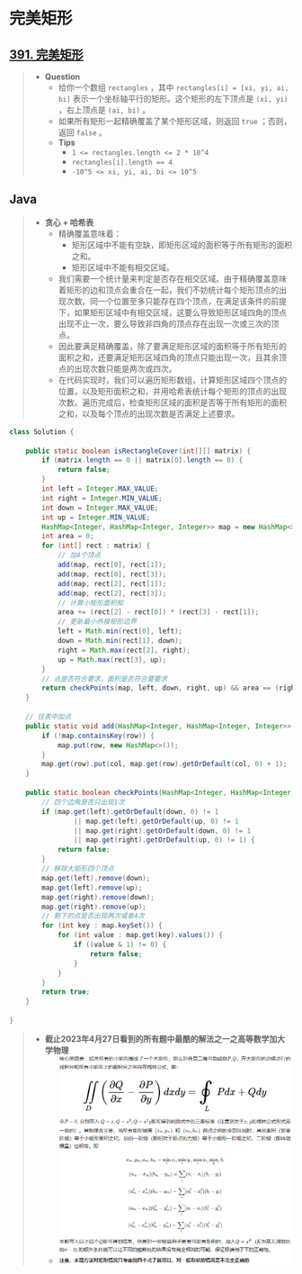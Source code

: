 # 完美矩形

## [391. 完美矩形](https://leetcode.cn/problems/perfect-rectangle/)

> - **Question**
>   - 给你一个数组 `rectangles` ，其中 `rectangles[i] = [xi, yi, ai, bi]` 表示一个坐标轴平行的矩形。这个矩形的左下顶点是 `(xi, yi)` ，右上顶点是 `(ai, bi)` 。
>   - 如果所有矩形一起精确覆盖了某个矩形区域，则返回 `true` ；否则，返回 `false` 。
>   - **Tips**
>     - `1 <= rectangles.length <= 2 * 10^4`
>     - `rectangles[i].length == 4`
>     - `-10^5 <= xi, yi, ai, bi <= 10^5`

## Java

> - **贪心 + 哈希表**
>   - 精确覆盖意味着：
>     - 矩形区域中不能有空缺，即矩形区域的面积等于所有矩形的面积之和。
>     - 矩形区域中不能有相交区域。
>   - 我们需要一个统计量来判定是否存在相交区域。由于精确覆盖意味着矩形的边和顶点会重合在一起，我们不妨统计每个矩形顶点的出现次数。同一个位置至多只能存在四个顶点，在满足该条件的前提下，如果矩形区域中有相交区域，这要么导致矩形区域四角的顶点出现不止一次，要么导致非四角的顶点存在出现一次或三次的顶点。
>   - 因此要满足精确覆盖，除了要满足矩形区域的面积等于所有矩形的面积之和，还要满足矩形区域四角的顶点只能出现一次，且其余顶点的出现次数只能是两次或四次。
>   - 在代码实现时，我们可以遍历矩形数组，计算矩形区域四个顶点的位置，以及矩形面积之和，并用哈希表统计每个矩形的顶点的出现次数。遍历完成后，检查矩形区域的面积是否等于所有矩形的面积之和，以及每个顶点的出现次数是否满足上述要求。

```java
class Solution {
    
    public static boolean isRectangleCover(int[][] matrix) {
        if (matrix.length == 0 || matrix[0].length == 0) {
            return false;
        }
        int left = Integer.MAX_VALUE;
        int right = Integer.MIN_VALUE;
        int down = Integer.MAX_VALUE;
        int up = Integer.MIN_VALUE;
        HashMap<Integer, HashMap<Integer, Integer>> map = new HashMap<>();
        int area = 0;
        for (int[] rect : matrix) {
            // 加4个顶点
            add(map, rect[0], rect[1]);
            add(map, rect[0], rect[3]);
            add(map, rect[2], rect[1]);
            add(map, rect[2], rect[3]);
            // 计算小矩形面积和
            area += (rect[2] - rect[0]) * (rect[3] - rect[1]);
            // 更新最小外接矩形边界
            left = Math.min(rect[0], left);
            down = Math.min(rect[1], down);
            right = Math.max(rect[2], right);
            up = Math.max(rect[3], up);
        }
        // 点是否符合要求，面积是否符合要要求
        return checkPoints(map, left, down, right, up) && area == (right - left) * (up - down);
    }
    
    // 往表中加点
    public static void add(HashMap<Integer, HashMap<Integer, Integer>> map, int row, int col) {
        if (!map.containsKey(row)) {
            map.put(row, new HashMap<>());
        }
        map.get(row).put(col, map.get(row).getOrDefault(col, 0) + 1);
    }
    
    public static boolean checkPoints(HashMap<Integer, HashMap<Integer, Integer>> map, int left, int down, int right, int up) {
        // 四个边角是否只出现1次
        if (map.get(left).getOrDefault(down, 0) != 1
                || map.get(left).getOrDefault(up, 0) != 1
                || map.get(right).getOrDefault(down, 0) != 1
                || map.get(right).getOrDefault(up, 0) != 1) {
            return false;
        }
        // 移除大矩形四个顶点
        map.get(left).remove(down);
        map.get(left).remove(up);
        map.get(right).remove(down);
        map.get(right).remove(up);
        // 剩下的点是否出现两次或者4次
        for (int key : map.keySet()) {
            for (int value : map.get(key).values()) {
                if ((value & 1) != 0) {
                    return false;
                }
            }
        }
        return true;
    }
    
}
```

> - **截止2023年4月27日看到的所有题中最酷的解法之一之高等数学加大学物理**
>   - ![images](images/完美矩形.png)
